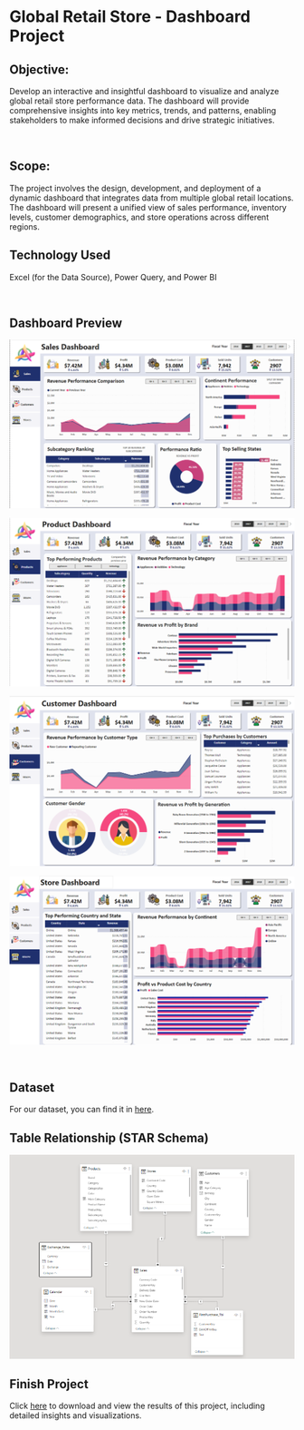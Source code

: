 # Global Retail Store - Dashboard Project

## Objective:


Develop an interactive and insightful dashboard to visualize and analyze global retail store performance data. The dashboard will provide comprehensive insights into key metrics, trends, and patterns, enabling stakeholders to make informed decisions and drive strategic initiatives.

<br/>

## Scope:

The project involves the design, development, and deployment of a dynamic dashboard that integrates data from multiple global retail locations. The dashboard will present a unified view of sales performance, inventory levels, customer demographics, and store operations across different regions.

## Technology Used

Excel (for the Data Source), Power Query, and Power BI

<br/>

## Dashboard Preview

![Sales Dashboard](./Image/Sales%20Dashboard.png)

![Product Dashboard](./Image/Product%20Dashboard.png)

![Customer Dashboard](./Image/Customer%20Dashboard.png)

![Store Dashboard](./Image/Store%20Dashboard.png)

<br/>

## Dataset

For our dataset, you can find it in [here](./Data).

## Table Relationship (STAR Schema)

![Table Relationship](./Image/Data%20Relationship.png)

## Finish Project

Click [here](./Global%20Electronics%20Retailer%20Dashboard%20v2.pbix) to download and view the results of this project, including detailed insights and visualizations.

